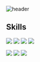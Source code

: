 ![header](https://capsule-render.vercel.app/api?type=waving&color=gradient&fontColor=FFFFFF&text=Hey,%20I'm%20Ria!&height=200&fontSize=50&&fontAlignY=38)

## Skills
<!-- Skills Icons : https://simpleicons.org/?q=javascript -->
![](https://img.shields.io/badge/javascript-F7DF1E?&style=for-the-badge&logo=javascript&logoColor=white)
![](https://img.shields.io/badge/html5-E34F26?&style=for-the-badge&logo=html5&logoColor=white)
![](https://img.shields.io/badge/css-663399?&style=for-the-badge&logo=css&logoColor=white)
![](https://img.shields.io/badge/bootstrap-7952B3?&style=for-the-badge&logo=bootstrap&logoColor=white)

![](https://img.shields.io/badge/html5-E34F26?&style=for-the-badge&logo=html5&logoColor=white)
![](https://img.shields.io/badge/html5-E34F26?&style=for-the-badge&logo=html5&logoColor=white)
![](https://img.shields.io/badge/html5-E34F26?&style=for-the-badge&logo=html5&logoColor=white)


<!--
## GitHub Stats
![Ria's GitHub stats](https://github-readme-stats.vercel.app/api?username=Kim-Ria&show_icons=true&theme=transparent)
-->

<!--
**Kim-Ria/Kim-Ria** is a ✨ _special_ ✨ repository because its `README.md` (this file) appears on your GitHub profile.

Here are some ideas to get you started:

- 🔭 I’m currently working on ...
- 🌱 I’m currently learning ...
- 👯 I’m looking to collaborate on ...
- 🤔 I’m looking for help with ...
- 💬 Ask me about ...
- 📫 How to reach me: ...
- 😄 Pronouns: ...
- ⚡ Fun fact: ...
-->
